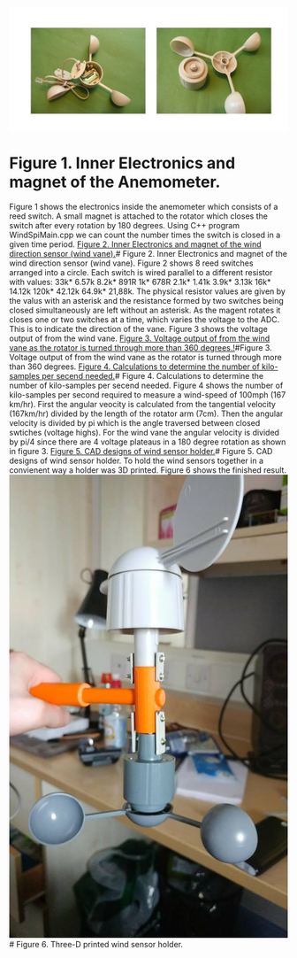 ![Figure 1. Inner Electronics and magnet of the Anemometer.!](https://github.com/pdh001/umbrella/blob/master/Wind%20Sensor%20Documentation/AnemometerElectronics.png)

# Figure 1. Inner Electronics and magnet of the Anemometer.
Figure 1 shows the electronics inside the anemometer which consists of a reed switch. A small magnet is attached to the rotator which closes the switch after every rotation by 180 degrees. Using C++ program WindSpiMain.cpp we can count the number times the switch is closed in a given time period.
[Figure 2. Inner Electronics and magnet of the wind direction sensor (wind vane).](https://github.com/pdh001/umbrella/blob/master/Wind%20Sensor%20Documentation/Wind%20Direction%20Sensors%20Electronics.png)# Figure 2. Inner Electronics and magnet of the wind direction sensor (wind vane).
Figure 2 shows 8 reed switches arranged into a circle. Each switch is wired parallel to a different resistor with values:	33k*	6.57k	8.2k*	891R	1k*	678R	2.1k*	1.41k	3.9k*	3.13k	16k*	14.12k	120k*	42.12k	64.9k*	21,88k.	
The physical resistor values are given by the valus with an asterisk and the resistance formed by two switches being closed simultaneously are left without an asterisk. As the magent rotates it closes one or two switches at a time, which varies the voltage to the ADC. This is to indicate the direction of the vane. Figure 3 shows the voltage output of from the wind vane.
[Figure 3. Voltage output of from the wind vane as the rotator is turned through more than 360 degrees.!](https://github.com/pdh001/umbrella/blob/master/Wind%20Sensor%20Documentation/ADCVoltage.png)#Figure 3. Voltage output of from the wind vane as the rotator is turned through more than 360 degrees.
[Figure 4. Calculations to determine the number of kilo-samples per secend needed.](https://github.com/pdh001/umbrella/blob/master/Wind%20Sensor%20Documentation/ksps_calculations.png)# Figure 4. Calculations to determine the number of kilo-samples per secend needed. 
Figure 4 shows the number of kilo-samples per second required to measure a wind-speed of 100mph (167 km/hr). First the angular veocity is calculated from the tangential velocity (167km/hr) divided by the length of the rotator arm (7cm). Then the angular velocity is divided by pi which is the angle traversed between closed swtiches (voltage highs). For the wind vane the angular velocity is divided by pi/4 since there are 4 voltage plateaus in a 180 degree rotation as shown in figure 3.
[Figure 5. CAD designs of wind sensor holder.](https://github.com/pdh001/umbrella/blob/master/Wind%20Sensor%20Documentation/WindSensorHolder.png)# Figure 5. CAD designs of wind sensor holder.
To hold the wind sensors together in a convienent way a holder was 3D printed. Figure 6 shows the finished result.
![Figure 6. Three-D printed wind sensor holder.!](https://github.com/pdh001/umbrella/blob/master/Wind%20Sensor%20Documentation/WindSensorHolder.jpg)# Figure 6. Three-D printed wind sensor holder.